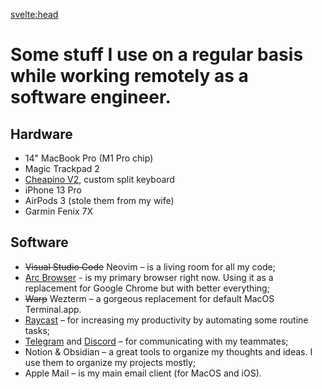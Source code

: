 <svelte:head>

  <title>Uses</title>
  <meta name="Description" content="Some stuff I use on a regular basis while working remotely as a software engineer." />
</svelte:head>

# Some stuff I use on a regular basis while working remotely as a software engineer.

## Hardware

- 14" MacBook Pro (M1 Pro chip)
- Magic Trackpad 2
- [Cheapino V2](/cheapino-split-mechanical-keyboard), custom split keyboard
- iPhone 13 Pro
- AirPods 3 (stole them from my wife)
- Garmin Fenix 7X

## Software

- <s>Visual Studio Code</s> Neovim – is a living room for all my code;
- [Arc Browser](https://arc.net/) - is my primary browser right now. Using it as a replacement for Google Chrome but with better everything;
- <s>Warp</s> Wezterm – a gorgeous replacement for default MacOS Terminal.app.
- [Raycast](https://www.raycast.com/) – for increasing my productivity by automating some routine tasks;
- [Telegram](https://telegram.org/) and [Discord](https://discord.com/) – for communicating with my teammates;
- Notion & Obsidian – a great tools to organize my thoughts and ideas. I use them to organize my projects mostly;
- Apple Mail – is my main email client (for MacOS and iOS).
